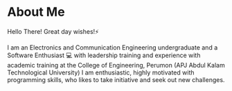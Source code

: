 # About Me

Hello There!
Great day wishes!⚡️

I am an Electronics and Communication Engineering undergraduate and a Software Enthusiast 💻 with leadership training and experience with academic training at the College of Engineering, Perumon (APJ Abdul Kalam Technological University)
I am enthusiastic, highly motivated with programming skills, who likes to take initiative and seek out new challenges.
